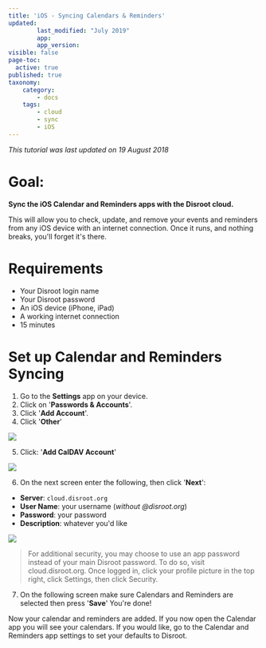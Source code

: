 ```yaml
---
title: 'iOS - Syncing Calendars & Reminders'
updated:
        last_modified: "July 2019"
        app:
        app_version:
visible: false
page-toc:
  active: true
published: true
taxonomy:
    category:
        - docs
    tags:
        - cloud
        - sync
        - iOS
---
```


_This tutorial was last updated on 19 August 2018_

# Goal:
**Sync the iOS Calendar and Reminders apps with the Disroot cloud.**

This will allow you to check, update, and remove your events and reminders from any iOS device with an internet connection. Once it runs, and nothing breaks, you'll forget it's there.

# Requirements

* Your Disroot login name
* Your Disroot password
* An iOS device (iPhone, iPad)
* A working internet connection
* 15 minutes

# Set up Calendar and Reminders Syncing

1. Go to the  **Settings** app on your device.
2. Click on '**Passwords & Accounts**'.
3. Click '**Add Account**'.
4. Click '**Other**'

![](en/ios_calendar1.png)

5. Click: '**Add CalDAV Account**'

![](en/ios_calendar2.png)

6. On the next screen enter the following, then click '**Next**':

* **Server**: `cloud.disroot.org`
* **User Name**: your username  (_without @disroot.org_)
* **Password**: your password
* **Description**: whatever you'd like

![](en/ios_calendar3.png)

>For additional security, you may choose to use an app password instead of your main Disroot password. To do so, visit cloud.disroot.org.
>Once logged in, click your profile picture in the top right, click Settings, then click Security.

7. On the following screen make sure Calendars and Reminders are selected then press '**Save**' You're done!

Now your calendar and reminders are added. If you now open the Calendar app you will see your calendars. If you would like, go to the Calendar and Reminders app settings to set your defaults to Disroot.
